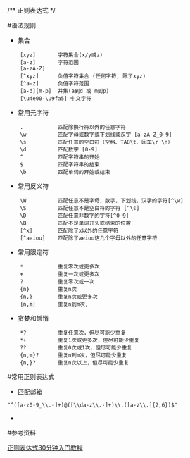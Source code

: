 /**
正则表达式
*/

#语法规则

* 集合

```
    [xyz]       字符集合(x/y或z)
    [a-z]       字符范围
    [a-zA-Z]
    [^xyz]      负值字符集合 (任何字符, 除了xyz)
    [^a-z]      负值字符范围
    [a-d][m-p]  并集(a到d 或 m到p)
    [\u4e00-\u9fa5] 中文字符
```

* 常用元字符

```
    .           匹配除换行符以外的任意字符
    \w          匹配字母或数字或下划线或汉字 [a-zA-Z_0-9]
    \s          匹配任意的空白符（空格、TAB\t、回车\r \n）
    \d          匹配数字 [0-9]
    ^           匹配字符串的开始
    $           匹配字符串的结束
    \b          匹配单词的开始或结束
```

* 常用反义符

```
    \W          匹配任意不是字母，数字，下划线，汉字的字符[^\w]
    \S          匹配任意不是空白符的字符 [^\s]
    \D          匹配任意非数字的字符[^0-9]
    \B          匹配不是单词开头或结束的位置
    [^x]        匹配除了x以外的任意字符
    [^aeiou]    匹配除了aeiou这几个字母以外的任意字符
```

* 常用限定符

```
    *           重复零次或更多次
    +           重复一次或更多次
    ?           重复零次或一次
    {n}         重复n次
    {n,}        重复n次或更多次
    {n,m}       重复n到m次,
```

* 贪婪和懒惰

```
    *?          重复任意次，但尽可能少重复
    *+          重复1次或更多次，但尽可能少重复
    ??          重复0次或1次，但尽可能少重复
    {n,m}?      重复n到m次，但尽可能少重复
    {n,}?       重复n次以上，但尽可能少重复
```

#常用正则表达式


* 匹配邮箱

```
"^([a-z0-9_\\.-]+)@([\\da-z\\.-]+)\\.([a-z\\.]{2,6})$"
```

* 

#参考资料

[正则表达式30分钟入门教程](http://deerchao.net/tutorials/regex/regex.htm)

